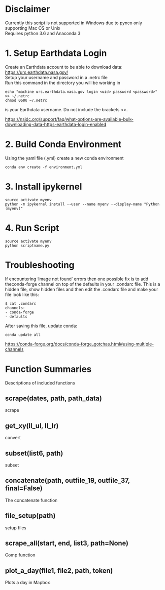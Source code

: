 # Disclaimer
Currently this script is not supported in Windows due to pynco only supporting Mac OS or Unix  
Requires python 3.6 and Anaconda 3

# 1. Setup Earthdata Login
Create an Earthdata account to be able to download data: https://urs.earthdata.nasa.gov/  
Setup your username and password in a .netrc file  
Run this command in the directory you will be working in

	echo "machine urs.earthdata.nasa.gov login <uid> password <password>" >> ~/.netrc
	chmod 0600 ~/.netrc
<uid> is your Earthdata username. Do not include the brackets <>.

https://nsidc.org/support/faq/what-options-are-available-bulk-downloading-data-https-earthdata-login-enabled

# 2. Build Conda Environment
Using the yaml file (.yml) create a new conda environment

    conda env create -f environment.yml
# 3. Install ipykernel
	source activate myenv
	python -m ipykernel install --user --name myenv --display-name "Python (myenv)"
# 4. Run Script
    source activate myenv
    python scriptname.py
  
# Troubleshooting

If encountering ‘image not found’ errors then one possible fix is to add theconda-forge channel on top of the defaults in your .condarc file. This is a hidden file, show hidden files and then edit the .condarc file and make your file look like this:

    $ cat .condarc
    channels:
    - conda-forge
    - defaults

After saving this file, update conda:

    conda update all

https://conda-forge.org/docs/conda-forge_gotchas.html#using-multiple-channels


# Function Summaries
Descriptions of included functions
## scrape(dates, path, path_data)
scrape
## get_xy(ll_ul, ll_lr)
convert
## subset(list6, path)
subset
## concatenate(path, outfile_19, outfile_37, final=False)
The concatenate function 
## file_setup(path)
setup files
## scrape_all(start, end, list3, path=None)
Comp function
## plot_a_day(file1, file2, path, token)
Plots a day in Mapbox
